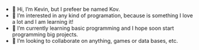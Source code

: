 - 👋 Hi, I’m Kevin, but I prefeer be named Kov.
- 👀 I’m interested in any kind of programation, because is something I love a lot and I am learning it!  
- 🌱 I’m currently learning basic programming and I hope soon start programming big projects.
- 💞️ I’m looking to collaborate on anything, games or data bases, etc. 


